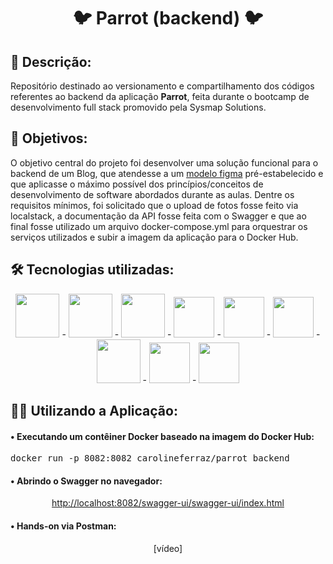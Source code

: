 <h1 align="center">🐦 Parrot (backend) 🐦</h1>

<h2>📝 Descrição:</h2>
<p>Repositório destinado ao versionamento e compartilhamento dos códigos referentes ao backend da aplicação <b>Parrot</b>, feita durante o bootcamp de desenvolvimento full stack promovido pela Sysmap Solutions.</p>

<h2>🎯 Objetivos:</h2>
<p>O objetivo central do projeto foi desenvolver uma solução funcional para o backend de um Blog, que atendesse a um <a href="https://www.figma.com/file/vepLgESqoFwshCzJ5lqPkn/bootcamp-2?node-id=0-1&t=KmvWdbESuj29VN4r-0">modelo figma</a> pré-estabelecido e que aplicasse o máximo possível dos princípios/conceitos de desenvolvimento de software abordados durante as aulas. Dentre os requisitos mínimos, foi solicitado que o upload de fotos fosse feito via localstack, a documentação da API fosse feita com o Swagger e que ao final fosse utilizado um arquivo docker-compose.yml para orquestrar os serviços utilizados e subir a imagem da aplicação para o Docker Hub.</P>

<h2>🛠 Tecnologias utilizadas:</h2>
<p align="center">
<img src="https://cdn.jsdelivr.net/gh/devicons/devicon/icons/java/java-original-wordmark.svg" height="70px"/> - 
<img src="https://cdn.jsdelivr.net/gh/devicons/devicon/icons/spring/spring-original-wordmark.svg" height="70px"/> - 
<img src="https://cdn.jsdelivr.net/gh/devicons/devicon/icons/mongodb/mongodb-original-wordmark.svg" height="70px"/> - 
<img src="https://upload.wikimedia.org/wikipedia/commons/thumb/9/9c/IntelliJ_IDEA_Icon.svg/2048px-IntelliJ_IDEA_Icon.svg.png" height="65px"/> - 
<img src="https://i.imgur.com/bKBldW2.png" height="65px"/> - 
<img src="https://static1.smartbear.co/swagger/media/images/logos/swagger_icon_clr.svg?ext=.svg" height="65px"/> - 
<img src="https://cdn.jsdelivr.net/gh/devicons/devicon/icons/docker/docker-original-wordmark.svg" height="70px"/> - 
<img src="https://cdn.jsdelivr.net/gh/devicons/devicon/icons/ubuntu/ubuntu-plain.svg" height="65px"/> - 
<img src="https://cdn.jsdelivr.net/gh/devicons/devicon/icons/windows8/windows8-original.svg" height="65px"/>
</p>

<h2>👨‍💻 Utilizando a Aplicação:</h2>
<h4>• Executando um contêiner Docker baseado na imagem do Docker Hub:</h4>
<p align="center"><pre>docker run -p 8082:8082 carolineferraz/parrot_backend</pre></p>
<h4>• Abrindo o Swagger no navegador:</h4>
<p align="center"><a href="http://localhost:8082/swagger-ui/swagger-ui/index.html">http://localhost:8082/swagger-ui/swagger-ui/index.html</a></p>
<h4>• Hands-on via Postman:</h4>
<p align="center">[vídeo]</p>